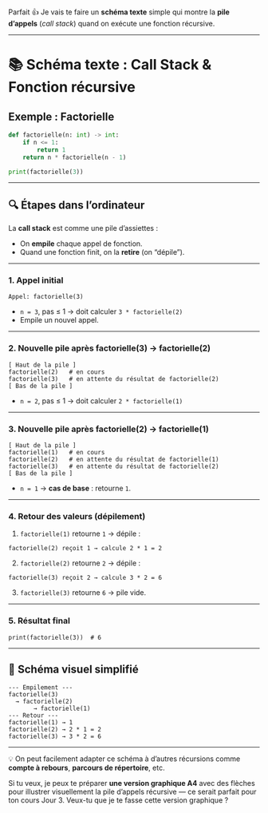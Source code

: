 Parfait 👍
Je vais te faire un **schéma texte** simple qui montre la **pile d’appels** (_call stack_) quand on exécute une fonction récursive.

---

# 📚 Schéma texte : Call Stack & Fonction récursive

## Exemple : Factorielle

```python
def factorielle(n: int) -> int:
    if n <= 1:
        return 1
    return n * factorielle(n - 1)

print(factorielle(3))
```

---

## 🔍 Étapes dans l’ordinateur

La **call stack** est comme une pile d’assiettes :

- On **empile** chaque appel de fonction.
- Quand une fonction finit, on la **retire** (on “dépile”).

---

### **1. Appel initial**

```
Appel: factorielle(3)
```

- `n = 3`, pas ≤ 1 → doit calculer `3 * factorielle(2)`
- Empile un nouvel appel.

---

### **2. Nouvelle pile après factorielle(3) → factorielle(2)**

```
[ Haut de la pile ]
factorielle(2)   # en cours
factorielle(3)   # en attente du résultat de factorielle(2)
[ Bas de la pile ]
```

- `n = 2`, pas ≤ 1 → doit calculer `2 * factorielle(1)`

---

### **3. Nouvelle pile après factorielle(2) → factorielle(1)**

```
[ Haut de la pile ]
factorielle(1)   # en cours
factorielle(2)   # en attente du résultat de factorielle(1)
factorielle(3)   # en attente du résultat de factorielle(2)
[ Bas de la pile ]
```

- `n = 1` → **cas de base** : retourne `1`.

---

### **4. Retour des valeurs (dépilement)**

1. `factorielle(1)` retourne `1` → dépile :

```
factorielle(2) reçoit 1 → calcule 2 * 1 = 2
```

2. `factorielle(2)` retourne `2` → dépile :

```
factorielle(3) reçoit 2 → calcule 3 * 2 = 6
```

3. `factorielle(3)` retourne `6` → pile vide.

---

### **5. Résultat final**

```
print(factorielle(3))  # 6
```

---

## 📌 Schéma visuel simplifié

```
--- Empilement ---
factorielle(3)
  → factorielle(2)
       → factorielle(1)
--- Retour ---
factorielle(1) → 1
factorielle(2) → 2 * 1 = 2
factorielle(3) → 3 * 2 = 6
```

---

💡 On peut facilement adapter ce schéma à d’autres récursions comme **compte à rebours**, **parcours de répertoire**, etc.

Si tu veux, je peux te préparer **une version graphique A4** avec des flèches pour illustrer visuellement la pile d’appels récursive — ce serait parfait pour ton cours Jour 3.
Veux-tu que je te fasse cette version graphique ?
